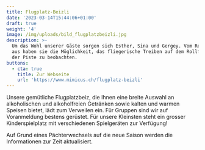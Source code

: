 ```yaml
---
title: Flugplatz-Beizli
date: '2023-03-14T15:44:06+01:00'
draft: true
weight: '4'
image: /img/uploads/bild_flugplatzbeizli.jpg
description: >-
  Um das Wohl unserer Gäste sorgen sich Esther, Sina und Gergey. Vom Restaurant
  aus haben sie die Möglichkeit, das fliegerische Treiben auf dem Rollfeld und
  der Piste zu beobachten.
buttons:
  - cta: true
    title: Zur Webseite
    url: 'https://www.mimicus.ch/flugplatz-beizli'
---
```

Unsere gemütliche Flugplatzbeiz, die Ihnen eine breite Auswahl an alkoholischen und alkoholfreien Getränken sowie kalten und warmen Speisen bietet, lädt zum Verweilen ein. Für Gruppen sind wir auf Voranmeldung bestens gerüstet. Für unsere Kleinsten steht ein grosser Kinderspielplatz mit verschiedenen Spielgeräten zur Verfügung!

Auf Grund eines Pächterwechsels auf die neue Saison werden die Informationen zur Zeit aktualisiert.

